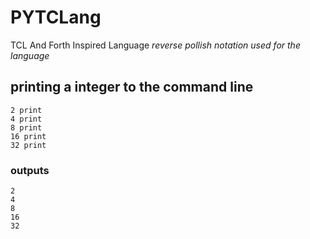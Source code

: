 # PYTCLang
TCL And Forth Inspired Language
*reverse pollish notation used for the language*

## printing a integer to the command line
```
2 print
4 print
8 print
16 print
32 print
```
### outputs
```
2
4
8
16
32
```
